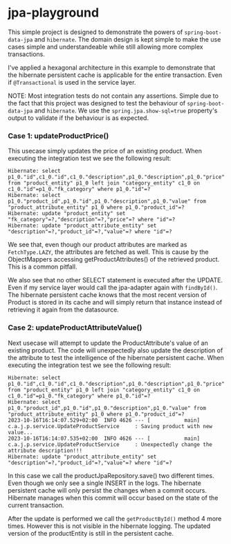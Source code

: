 # jpa-playground

This simple project is designed to demonstrate the powers of `spring-boot-data-jpa` and `hibernate`.
The domain design is kept simple to make the use cases simple and understandeable while still allowing
more complex transactions.

I've applied a hexagonal architecture in this example to demonstrate that the hibernate persistent cache is applicable
for the entire transaction. Even if `@Transactional` is used in the service layer.

NOTE: Most integration tests do not contain any assertions. Simple due to the fact that this project was designed
to test the behaviour of `spring-boot-data-jpa` and `hibernate`. We use the `spring.jpa.show-sql=true` property's output
to validate if the behaviour is as expected.

### Case 1: updateProductPrice()

This usecase simply updates the price of an existing product. When executing the integration test we see the following
result:

```
Hibernate: select p1_0."id",c1_0."id",c1_0."description",p1_0."description",p1_0."price" from "product_entity" p1_0 left join "category_entity" c1_0 on c1_0."id"=p1_0."fk_category" where p1_0."id"=?
Hibernate: select p1_0."product_id",p1_0."id",p1_0."description",p1_0."value" from "product_attribute_entity" p1_0 where p1_0."product_id"=?
Hibernate: update "product_entity" set "fk_category"=?,"description"=?,"price"=? where "id"=?
Hibernate: update "product_attribute_entity" set "description"=?,"product_id"=?,"value"=? where "id"=?
```

We see that, even though our product attributes are marked as `FetchType.LAZY`, the attributes are fetched as well.
This is cause by the ObjectMappers accessing getProductAttributes() of the retrieved product. This is a common pitfall.

We also see that no other SELECT statement is executed after the UPDATE. Even if my service layer would call the
jpa-adapter again with `findById()`. The hibernate persistent cache knows that the most recent version of Product is
stored in its cache and will simply return that instance instead of retrieving it again from the datasource.

### Case 2: updateProductAttributeValue()

Next usecase will attempt to update the ProductAttribute's value of an existing product. The code will unexpectedly also
update the description of the attribute to test the intelligence of the hibernate persistent cache.
When executing the integration test we see the following result:

```
Hibernate: select p1_0."id",c1_0."id",c1_0."description",p1_0."description",p1_0."price" from "product_entity" p1_0 left join "category_entity" c1_0 on c1_0."id"=p1_0."fk_category" where p1_0."id"=?
Hibernate: select p1_0."product_id",p1_0."id",p1_0."description",p1_0."value" from "product_attribute_entity" p1_0 where p1_0."product_id"=?
2023-10-16T16:14:07.529+02:00  INFO 4626 --- [           main] c.a.j.p.service.UpdateProductService     : Saving product with new value...
2023-10-16T16:14:07.535+02:00  INFO 4626 --- [           main] c.a.j.p.service.UpdateProductService     : Unexpectedly change the attribute description!!!
Hibernate: update "product_attribute_entity" set "description"=?,"product_id"=?,"value"=? where "id"=?
```

In this case we call the productJpaRepository.save() two different times. Even though we only see a single INSERT in the
logs. The hibernate persistent cache will only persist the changes when a commit occurs. Hibernate manages when this
commit will occur based on the state of the current transaction.

After the update is performed we call the `getProductById()` method 4 more times. However this is not visible in the
hibernate logging. The updated version of the productEntity is still in the persistent cache.
